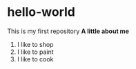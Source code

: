 # hello-world
This is my first repository
**A little about me**
1. I like to shop
2. I like to paint
3. I like to cook
